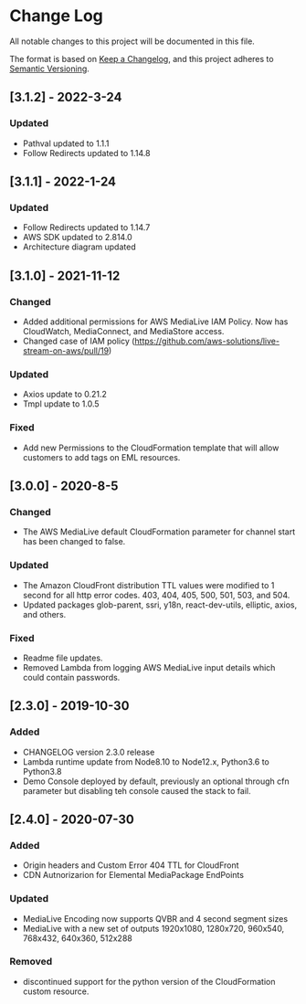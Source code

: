# Change Log
All notable changes to this project will be documented in this file.

The format is based on [Keep a Changelog](https://keepachangelog.com/en/1.0.0/),
and this project adheres to [Semantic Versioning](https://semver.org/spec/v2.0.0.html).

## [3.1.2] - 2022-3-24
### Updated
- Pathval updated to 1.1.1
- Follow Redirects updated to 1.14.8

## [3.1.1] - 2022-1-24
### Updated
- Follow Redirects updated to 1.14.7
- AWS SDK updated to 2.814.0
- Architecture diagram updated

## [3.1.0] - 2021-11-12
### Changed
- Added additional permissions for AWS MediaLive IAM Policy. Now has CloudWatch, MediaConnect, and MediaStore access. 
- Changed case of IAM policy (https://github.com/aws-solutions/live-stream-on-aws/pull/19)

### Updated
- Axios update to 0.21.2
- Tmpl update to 1.0.5

### Fixed
- Add new Permissions to the CloudFormation template that will allow customers to add tags on EML resources. 

## [3.0.0] - 2020-8-5
### Changed
- The AWS MediaLive default CloudFormation parameter for channel start has been changed to false. 

### Updated
- The Amazon CloudFront distribution TTL values were modified to 1 second for all http error codes. 403, 404, 405, 500, 501, 503, and 504.
- Updated packages glob-parent, ssri, y18n, react-dev-utils, elliptic, axios, and others.

### Fixed
- Readme file updates.
- Removed Lambda from logging AWS MediaLive input details which could contain passwords. 

## [2.3.0] - 2019-10-30
### Added
- CHANGELOG version 2.3.0 release
- Lambda runtime update from Node8.10 to Node12.x, Python3.6 to Python3.8
- Demo Console deployed by default, previously an optional through cfn parameter but disabling teh console caused the stack to fail.

## [2.4.0] - 2020-07-30
### Added
- Origin headers and Custom Error 404 TTL for CloudFront
- CDN Autnorizarion for Elemental MediaPackage EndPoints
### Updated
- MediaLive Encoding now supports QVBR and 4 second segment sizes
- MediaLive with a new set of outputs 1920x1080, 1280x720, 960x540, 768x432, 640x360, 512x288
### Removed
- discontinued support for the python version of the CloudFormation custom resource.
